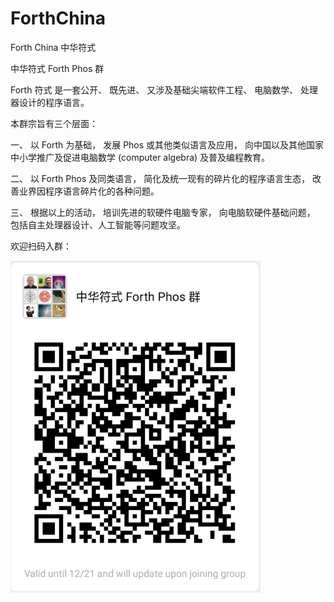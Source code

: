 # ForthChina
Forth China 中华符式

中华符式 Forth Phos 群

Forth 符式 是一套公开、 既先进、 又涉及基础尖端软件工程、 电脑数学、 处理器设计的程序语言。

本群宗旨有三个层面：

一、 以 Forth 为基础， 发展 Phos 或其他类似语言及应用， 向中国以及其他国家中小学推广及促进电脑数学 (computer algebra) 及普及编程教育。

二、 以 Forth Phos 及同类语言， 简化及统一现有的碎片化的程序语言生态， 改善业界因程序语言碎片化的各种问题。

三、 根据以上的活动， 培训先进的软硬件电脑专家， 向电脑软硬件基础问题， 包括自主处理器设计、人工智能等问题攻坚。

欢迎扫码入群：

<img src="https://github.com/udexon/ForthChina/blob/main/img/WeChat_QR.png" width=400>
